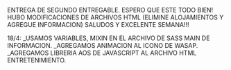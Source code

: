 ENTREGA DE SEGUNDO ENTREGABLE. ESPERO QUE ESTE TODO BIEN! HUBO MODIFICACIONES DE ARCHIVOS HTML (ELIMINE ALOJAMIENTOS Y AGREGUE INFORMACION) SALUDOS Y EXCELENTE SEMANA!!!

18/4:   _USAMOS VARIABLES, MIXIN EN EL ARCHIVO DE SASS MAIN DE INFORMACION.
        _AGREGAMOS ANIMACION AL ICONO DE WASAP.
        _AGREGAMOS LIBRERIA AOS DE JAVASCRIPT AL ARCHIVO HTML ENTRETENIMIENTO.